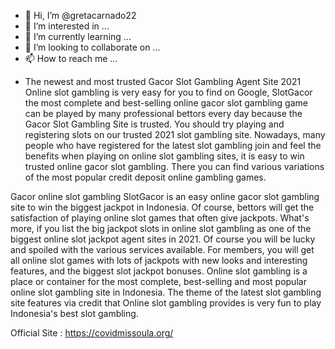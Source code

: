 - 👋 Hi, I’m @gretacarnado22
- 👀 I’m interested in ...
- 🌱 I’m currently learning ...
- 💞️ I’m looking to collaborate on ...
- 📫 How to reach me ...
- <p>The newest and most trusted Gacor Slot Gambling Agent Site 2021 Online slot gambling is very easy for you to find on Google, SlotGacor the most complete and best-selling online gacor slot gambling game can be played by many professional bettors every day because the Gacor Slot Gambling Site is trusted. You should try playing and registering slots on our trusted 2021 slot gambling site. Nowadays, many people who have registered for the latest slot gambling join and feel the benefits when playing on online slot gambling sites, it is easy to win trusted online gacor slot gambling. There you can find various variations of the most popular credit deposit online gambling games.</p>
<p>Gacor online slot gambling SlotGacor is an easy online gacor slot gambling site to win the biggest jackpot in Indonesia. Of course, bettors will get the satisfaction of playing online slot games that often give jackpots. What's more, if you list the big jackpot slots in online slot gambling as one of the biggest online slot jackpot agent sites in 2021. Of course you will be lucky and spoiled with the various services available. For members, you will get all online slot games with lots of jackpots with new looks and interesting features, and the biggest slot jackpot bonuses. Online slot gambling is a place or container for the most complete, best-selling and most popular online slot gambling site in Indonesia. The theme of the latest slot gambling site features via credit that Online slot gambling provides is very fun to play Indonesia's best slot gambling.</p>
<p>Official Site : <a href="https://covidmissoula.org/">https://covidmissoula.org/</a></p>

<!---
gretacarnado22/gretacarnado22 is a ✨ special ✨ repository because its `README.md` (this file) appears on your GitHub profile.
You can click the Preview link to take a look at your changes.
--->
